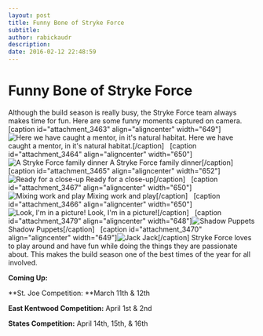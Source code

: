 ```yaml
---
layout: post
title: Funny Bone of Stryke Force
subtitle:
author: rabickaudr
description:
date: 2016-02-12 22:48:59
---
```


# Funny Bone of Stryke Force

Although the build season is really busy, the Stryke Force team always makes time for fun. Here are some funny moments captured on camera. [caption id="attachment_3463" align="aligncenter" width="649"]![Here we have caught a mentor, in it's natural habitat.](/wp-content/uploads/2016/02/100_0563.jpg) Here we have caught a mentor, in it's natural habitat.[/caption]   [caption id="attachment_3464" align="aligncenter" width="650"]![A Stryke Force family dinner](http://strykeforce.org/wp-content/uploads/2016/02/100_0566.jpg) A Stryke Force family dinner[/caption]   [caption id="attachment_3465" align="aligncenter" width="652"]![Ready for a close-up](http://strykeforce.org/wp-content/uploads/2016/02/100_0562.jpg) Ready for a close-up[/caption]   [caption id="attachment_3467" align="aligncenter" width="650"]![Mixing work and play](http://strykeforce.org/wp-content/uploads/2016/02/100_0610.jpg) Mixing work and play[/caption]   [caption id="attachment_3466" align="aligncenter" width="650"]![Look, I'm in a picture!](http://strykeforce.org/wp-content/uploads/2016/02/100_0627.jpg) Look, I'm in a picture![/caption]   [caption id="attachment_3479" align="aligncenter" width="648"]![Shadow Puppets](http://strykeforce.org/wp-content/uploads/2016/02/pic.jpg) Shadow Puppets[/caption]   [caption id="attachment_3470" align="aligncenter" width="649"]![Jack](http://strykeforce.org/wp-content/uploads/2016/02/100_0618.jpg) Jack[/caption] Stryke Force loves to play around and have fun while doing the things they are passionate about. This makes the build season one of the best times of the year for all involved.  

**Coming Up:**

**St. Joe Competition: **March 11th & 12th

**East Kentwood Competition:** April 1st & 2nd

**States Competition:** April 14th, 15th, & 16th
